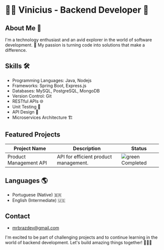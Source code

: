 # 👨‍💻 Vinicius - Backend Developer 👾

## About Me 🚀
I'm a technology enthusiast and an avid explorer in the world of software development. 🌟 My passion is turning code into solutions that make a difference. 

## Skills 🛠️
- Programming Languages: Java, Nodejs
- Frameworks: Spring Boot, Express.js 
- Databases: MySQL, PostgreSQL, MongoDB
- Version Control: Git
- RESTful APIs 🌐
- Unit Testing 🧪
- API Design 📏
- Microservices Architecture 🏗️

## Featured Projects

| Project Name            | Description                                           | Status       |
|-------------------------|-------------------------------------------------------|--------------|
| Product Management API  | API for efficient product management.                | ![green](https://via.placeholder.com/15/008000/000000?text=Completed) Completed |


## Languages 🌎
- Portuguese (Native) 🇧🇷
- English (Intermediate) 🇺🇸

## Contact
-  mrbrazdev@gmail.com

I'm excited to be part of challenging projects and to continue learning in the world of backend development. Let's build amazing things together! 🚀👨‍💻
